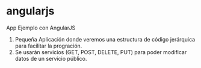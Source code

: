 # angularjs
App Ejemplo con AngularJS

1. Pequeña Aplicación donde veremos una estructura de código jerárquica para facilitar la progración.
2. Se usarán servicios (GET, POST, DELETE, PUT) para poder modificar datos de un servicio público. 



